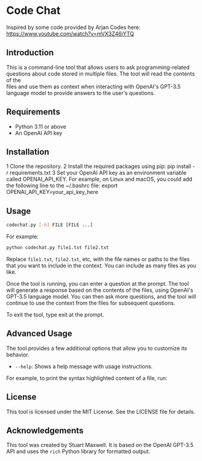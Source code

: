 # Code Chat

Inspired by some code provided by Arjan Codes here: <https://www.youtube.com/watch?v=mVX3Z46iYTQ>

## Introduction

This is a command-line tool that allows users to ask programming-related questions about code stored in multiple files. The tool will read the contents of the  
files and use them as context when interacting with OpenAI's GPT-3.5 language model to provide answers to the user's questions.

## Requirements

- Python 3.11 or above
- An OpenAI API key

## Installation

1 Clone the repository.
2 Install the required packages using pip: pip install -r requirements.txt
3 Set your OpenAI API key as an environment variable called OPENAI_API_KEY. For example, on Linux and macOS, you could add the following line to the ~/.bashrc
file: export OPENAI_API_KEY=your_api_key_here

## Usage

```bash
codechat.py [-h] FILE [FILE ...]
```

For example:

```bash
python codechat.py file1.txt file2.txt
```

Replace `file1.txt`, `file2.txt`, etc, with the file names or paths to the files that you want to include in the context. You can include as many files as you like.

Once the tool is running, you can enter a question at the prompt. The tool will generate a response based on the contents of the files, using OpenAI's GPT-3.5
language model. You can then ask more questions, and the tool will continue to use the context from the files for subsequent questions.

To exit the tool, type exit at the prompt.

## Advanced Usage

The tool provides a few additional options that allow you to customize its behavior.

- `--help`: Shows a help message with usage instructions.

For example, to print the syntax highlighted content of a file, run:

## License

This tool is licensed under the MIT License. See the LICENSE file for details.

## Acknowledgements

This tool was created by Stuart Maxwell. It is based on the OpenAI GPT-3.5 API and uses the `rich` Python library for formatted output.
